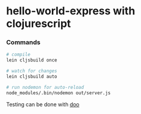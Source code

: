 # hello-world-express with clojurescript

### Commands

```bash
# compile
lein cljsbuild once

# watch for changes
lein cljsbuild auto

# run nodemon for auto-reload
node_modules/.bin/nodemon out/server.js
```

Testing can be done with [doo](https://github.com/bensu/doo)
